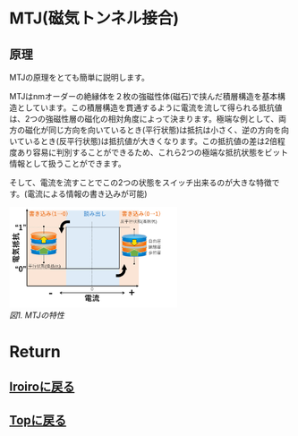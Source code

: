 # MTJ(磁気トンネル接合)
## 原理
MTJの原理をとても簡単に説明します。

MTJはnmオーダーの絶縁体を２枚の強磁性体(磁石)で挟んだ積層構造を基本構造としています。この積層構造を貫通するように電流を流して得られる抵抗値は、2つの強磁性層の磁化の相対角度によって決まります。極端な例として、両方の磁化が同じ方向を向いているとき(平行状態)は抵抗は小さく、逆の方向を向いているとき(反平行状態)は抵抗値が大きくなります。この抵抗値の差は2倍程度あり容易に判別することができるため、これら2つの極端な抵抗状態をビット情報として扱うことができます。

そして、電流を流すことでこの2つの状態をスイッチ出来るのが大きな特徴です。(電流による情報の書き込みが可能)

<p>
<img src="./MTJ.png" width="300px" title="mtj"><br>
<em>図1. MTJの特性</em>
</p>

# Return
## [Iroiroに戻る](../iroiro.md)
## [Topに戻る](https://motoyashinozaki.github.io/minidora/)